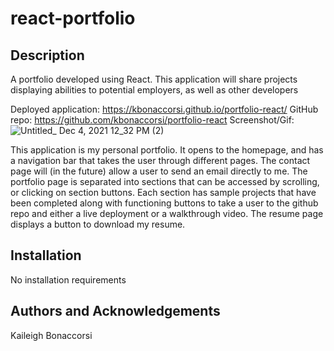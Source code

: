 # react-portfolio

## Description
A portfolio developed using React.  This application will share projects displaying abilities to potential employers, as well as other developers

Deployed application: https://kbonaccorsi.github.io/portfolio-react/
GitHub repo: https://github.com/kbonaccorsi/portfolio-react
Screenshot/Gif:![Untitled_ Dec 4, 2021 12_32 PM (2)](https://user-images.githubusercontent.com/86372011/144720874-61e8f70e-b3ee-45e1-82cf-9bc14661f1aa.gif)


This application is my personal portfolio.  It opens to the homepage, and has a navigation bar that takes the user through different pages.  The contact page will (in the future) allow a user to send an email directly to me.  The portfolio page is separated into sections that can be accessed by scrolling, or clicking on section buttons.  Each section has sample projects that have been completed along with functioning buttons to take a user to the github repo and either a live deployment or a walkthrough video.  The resume page displays a button to download my resume.

## Installation
No installation requirements

## Authors and Acknowledgements
Kaileigh Bonaccorsi
